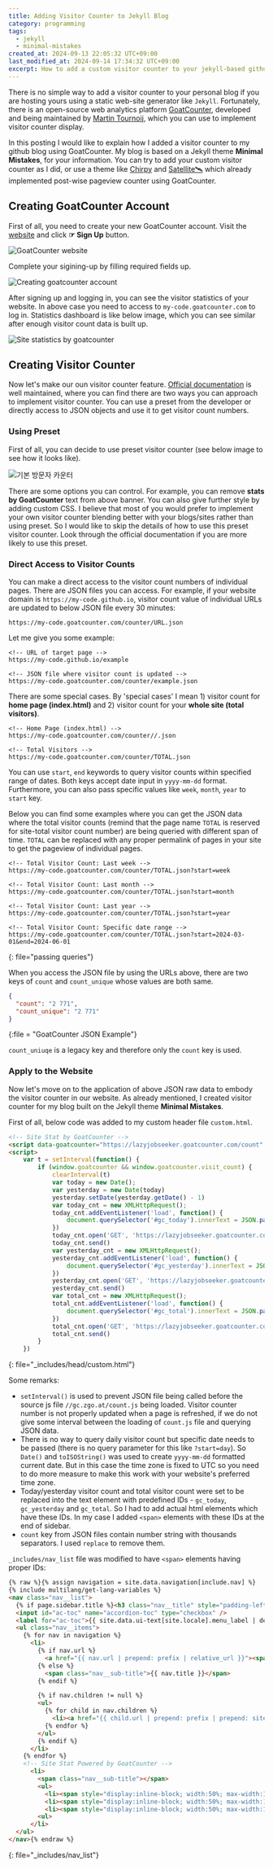 ```yaml
---
title: Adding Visitor Counter to Jekyll Blog
category: programming
tags:
  - jekyll
  - minimal-mistakes
created_at: 2024-09-13 22:05:32 UTC+09:00
last_modified_at: 2024-09-14 17:34:32 UTC+09:00
excerpt: How to add a custom visitor counter to your jekyll-based github blog using an open-source web analytics **GoatCounter**.
---
```

There is no simple way to add a visitor counter to your personal blog if you are hosting yours using a static web-site generator like `Jekyll`.  Fortunately, there is an open-source web analytics platform [GoatCounter](https://www.goatcounter.com/), developed and being maintained by [Martin Tournoij](https://github.com/arp242), which you can use to implement visitor counter display.

In this posting I would like to explain how I added a visitor counter to my github blog using GoatCounter.  My blog is based on a Jekyll theme **Minimal Mistakes**, for your information.  You can try to add your custom visitor counter as I did, or use a theme like [Chirpy](https://chirpy.cotes.page/) and [Satellite🛰️](https://byanko55.github.io/) which already implemented post-wise pageview counter using GoatCounter.

## Creating GoatCounter Account

First of all, you need to create your new GoatCounter account.  Visit the [website](https://www.goatcounter.com/) and click **☞ Sign Up** button.

![GoatCounter website](https://drive.google.com/thumbnail?id=10NuyfX_xlB4-toR5eIvm3P8aMqu4iugH&sz=w1000)

Complete your sigining-up by filling required fields up.

![Creating goatcounter account](https://drive.google.com/thumbnail?id=10QnxQIqmvw-MHiZQPcohRpOCmjwqSFeJ&sz=w1000)

After signing up and logging in, you can see the visitor statistics of your website.  In above case you need to access to `my-code.goatcounter.com` to log in.  Statistics dashboard is like below image, which you can see similar after enough visitor count data is built up.

![Site statistics by goatcounter](https://drive.google.com/thumbnail?id=10Ul28CEGJYXJw5vaU9-O28Z5WX6CBFCi&sz=w1000)

## Creating Visitor Counter

Now let's make our oun visitor counter feature.  [Official documentation](https://goatcounter.com/help/visitor-counter) is well maintained, where you can find there are two ways you can approach to implement visitor counter.  You can use a preset from the developer or directly access to JSON objects and use it to get visitor count numbers.

### Using Preset

First of all, you can decide to use preset visitor counter (see below image to see how it looks like).

![기본 방문자 카운터](https://drive.google.com/thumbnail?id=10ajeKN8SG_hrGqVw0YJL9HO4uEadwXoN&sz=w400)

 There are some options you can control.  For example, you can remove **stats by GoatCounter** text from above banner.  You can also give further style by adding custom CSS.  I believe that most of you would prefer to implement your own visitor counter blending better with your blogs/sites rather than using preset.  So I would like to skip the details of how to use this preset visitor counter.  Look through the official documentation if you are more likely to use this preset.
### Direct Access to Visitor Counts

You can make a direct access to the visitor count numbers of individual pages.  There are JSON files you can access.  For example, if your website domain is `https://my-code.github.io`, visitor count value of individual URLs are updated to below JSON file every 30 minutes:

```
https://my-code.goatcounter.com/counter/URL.json
```

Let me give you some example:

```
<!-- URL of target page -->
https://my-code.github.io/example

<!-- JSON file where visitor count is updated -->
https://my-code.goatcounter.com/counter/example.json
```

There are some special cases.  By 'special cases' I mean 1) visitor count for **home page (index.html)** and 2) visitor count for your **whole site (total visitors)**.

```
<!-- Home Page (index.html) -->
https://my-code.goatcounter.com/counter//.json

<!-- Total Visitors -->
https://my-code.goatcounter.com/counter/TOTAL.json
```

You can use `start`, `end` keywords to query visitor counts within specified range of dates.  Both keys accept date input in `yyyy-mm-dd` format.  Furthermore, you can also pass specific values like `week`, `month`, `year` to `start` key.

Below you can find some examples where you can get the JSON data where the total visitor counts (remind that the page name `TOTAL` is reserved for site-total visitor count number) are being queried with different span of time.  `TOTAL` can be replaced with any proper permalink of pages in your site to get the pageview of individual pages.
 
```
<!-- Total Visitor Count: Last week -->
https://my-code.goatcounter.com/counter/TOTAL.json?start=week

<!-- Total Visitor Count: Last month -->
https://my-code.goatcounter.com/counter/TOTAL.json?start=month

<!-- Total Visitor Count: Last year -->
https://my-code.goatcounter.com/counter/TOTAL.json?start=year

<!-- Total Visitor Count: Specific date range -->
https://my-code.goatcounter.com/counter/TOTAL.json?start=2024-03-01&end=2024-06-01
```
{: file="passing queries"}

When you access the JSON file by using the URLs above, there are two keys of `count` and `count_unique` whose values are both same.

```json
{
  "count": "2 771",
  "count_unique": "2 771"
}
```
{:file = "GoatCounter JSON Example"}

`count_uniuqe` is a legacy key and therefore only the `count` key is used.

### Apply to the Website

Now let's move on to the application of above JSON raw data to embody the visitor counter in our website.  As already mentioned, I created visitor counter for my blog built on the Jekyll theme **Minimal Mistakes**.

First of all, below code was added to my custom header file `custom.html`.

```html
<!-- Site Stat by GoatCounter -->
<script data-goatcounter="https://lazyjobseeker.goatcounter.com/count" async src="//gc.zgo.at/count.js"></script>
<script>
    var t = setInterval(function() {
        if (window.goatcounter && window.goatcounter.visit_count) {
            clearInterval(t)
            var today = new Date();
            var yesterday = new Date(today)
            yesterday.setDate(yesterday.getDate() - 1)
            var today_cnt = new XMLHttpRequest();
            today_cnt.addEventListener('load', function() {
                document.querySelector('#gc_today').innerText = JSON.parse(this.responseText).count.replace(/\s/g, "");
            })
            today_cnt.open('GET', 'https://lazyjobseeker.goatcounter.com/counter/TOTAL.json?start=' + today.toISOString().slice(0, 10))
            today_cnt.send()
            var yesterday_cnt = new XMLHttpRequest();
            yesterday_cnt.addEventListener('load', function() {
                document.querySelector('#gc_yesterday').innerText = JSON.parse(this.responseText).count.replace(/\s/g, "");
            })
            yesterday_cnt.open('GET', 'https://lazyjobseeker.goatcounter.com/counter/TOTAL.json?start=' + yesterday.toISOString().slice(0, 10) + '&end=' + today.toISOString().slice(0, 10))
            yesterday_cnt.send()
            var total_cnt = new XMLHttpRequest();
            total_cnt.addEventListener('load', function() {
                document.querySelector('#gc_total').innerText = JSON.parse(this.responseText).count.replace(/\s/g, "");
            })
            total_cnt.open('GET', 'https://lazyjobseeker.goatcounter.com/counter/TOTAL.json')
            total_cnt.send()
        }
    })
```
{: file="_includes/head/custom.html"}

Some remarks:
- `setInterval()` is used to prevent JSON file being called before the source js file `//gc.zgo.at/count.js` being loaded.  Visitor counter number is not properly updated when a page is refreshed, if we do not give some interval between the loading of `count.js` file and querying JSON data.
- There is no way to query daily visitor count but specific date needs to be passed (there is no query parameter for this like `?start=day`).  So `Date()` and `toISOString()` was used to create `yyyy-mm-dd` formatted current date.  But in this case the time zone is fixed to UTC so you need to do more measure to make this work with your website's preferred time zone.
- Today/yesterday visitor count and total visitor count were set to be replaced into the text element with predefined IDs - `gc_today`, `gc_yesterday` and `gc_total`.  So I had to add actual html elements which have these IDs.  In my case I added `<span>` elements with these IDs at the end of sidebar.
- `count` key from JSON files contain number string with thousands separators.  I used `replace` to remove them.

`_includes/nav_list` file was modified to have `<span>` elements having proper IDs:

```html
{% raw %}{% assign navigation = site.data.navigation[include.nav] %}
{% include multilang/get-lang-variables %}
<nav class="nav__list">
  {% if page.sidebar.title %}<h3 class="nav__title" style="padding-left: 0;">{{ page.sidebar.title }}</h3>{% endif %}
  <input id="ac-toc" name="accordion-toc" type="checkbox" />
  <label for="ac-toc">{{ site.data.ui-text[site.locale].menu_label | default: "Toggle Menu" }}</label>
  <ul class="nav__items">
    {% for nav in navigation %}
      <li>
        {% if nav.url %}
          <a href="{{ nav.url | prepend: prefix | relative_url }}"><span class="nav__sub-title">{{ nav.title }}</span></a>
        {% else %}
          <span class="nav__sub-title">{{ nav.title }}</span>
        {% endif %}

        {% if nav.children != null %}
        <ul>
          {% for child in nav.children %}
            <li><a href="{{ child.url | prepend: prefix | prepend: site.url }}"{% if child.url == page.url %} class="active"{% endif %}>{{ child.title }}</a></li>
          {% endfor %}
        </ul>
        {% endif %}
      </li>
    {% endfor %}
    <!-- Site Stat Powered by GoatCounter -->
      <li>
        <span class="nav__sub-title"></span>
        <ul>
          <li><span style="display:inline-block; width:50%; max-width:130px"><b>TODAY </b></span><span id="gc_today"></span></li>
          <li><span style="display:inline-block; width:50%; max-width:130px"><b>YESTERDAY </b></span><span id="gc_yesterday"></span></li>
          <li><span style="display:inline-block; width:50%; max-width:130px"><b>TOTAL </b></span><span id="gc_total"></span></li>
        <ul>
      </li>
  </ul>
</nav>{% endraw %}
```
{: file="_includes/nav_list"}